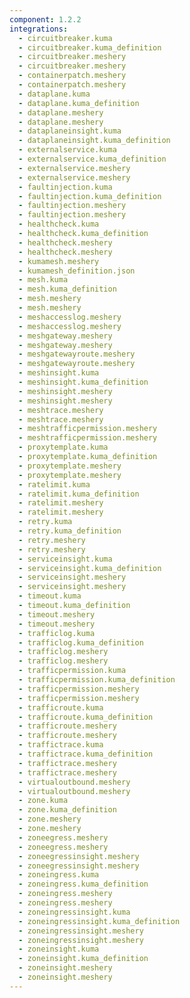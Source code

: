 ```yaml
---
component: 1.2.2
integrations:
  - circuitbreaker.kuma
  - circuitbreaker.kuma_definition
  - circuitbreaker.meshery
  - circuitbreaker.meshery
  - containerpatch.meshery
  - containerpatch.meshery
  - dataplane.kuma
  - dataplane.kuma_definition
  - dataplane.meshery
  - dataplane.meshery
  - dataplaneinsight.kuma
  - dataplaneinsight.kuma_definition
  - externalservice.kuma
  - externalservice.kuma_definition
  - externalservice.meshery
  - externalservice.meshery
  - faultinjection.kuma
  - faultinjection.kuma_definition
  - faultinjection.meshery
  - faultinjection.meshery
  - healthcheck.kuma
  - healthcheck.kuma_definition
  - healthcheck.meshery
  - healthcheck.meshery
  - kumamesh.meshery
  - kumamesh_definition.json
  - mesh.kuma
  - mesh.kuma_definition
  - mesh.meshery
  - mesh.meshery
  - meshaccesslog.meshery
  - meshaccesslog.meshery
  - meshgateway.meshery
  - meshgateway.meshery
  - meshgatewayroute.meshery
  - meshgatewayroute.meshery
  - meshinsight.kuma
  - meshinsight.kuma_definition
  - meshinsight.meshery
  - meshinsight.meshery
  - meshtrace.meshery
  - meshtrace.meshery
  - meshtrafficpermission.meshery
  - meshtrafficpermission.meshery
  - proxytemplate.kuma
  - proxytemplate.kuma_definition
  - proxytemplate.meshery
  - proxytemplate.meshery
  - ratelimit.kuma
  - ratelimit.kuma_definition
  - ratelimit.meshery
  - ratelimit.meshery
  - retry.kuma
  - retry.kuma_definition
  - retry.meshery
  - retry.meshery
  - serviceinsight.kuma
  - serviceinsight.kuma_definition
  - serviceinsight.meshery
  - serviceinsight.meshery
  - timeout.kuma
  - timeout.kuma_definition
  - timeout.meshery
  - timeout.meshery
  - trafficlog.kuma
  - trafficlog.kuma_definition
  - trafficlog.meshery
  - trafficlog.meshery
  - trafficpermission.kuma
  - trafficpermission.kuma_definition
  - trafficpermission.meshery
  - trafficpermission.meshery
  - trafficroute.kuma
  - trafficroute.kuma_definition
  - trafficroute.meshery
  - trafficroute.meshery
  - traffictrace.kuma
  - traffictrace.kuma_definition
  - traffictrace.meshery
  - traffictrace.meshery
  - virtualoutbound.meshery
  - virtualoutbound.meshery
  - zone.kuma
  - zone.kuma_definition
  - zone.meshery
  - zone.meshery
  - zoneegress.meshery
  - zoneegress.meshery
  - zoneegressinsight.meshery
  - zoneegressinsight.meshery
  - zoneingress.kuma
  - zoneingress.kuma_definition
  - zoneingress.meshery
  - zoneingress.meshery
  - zoneingressinsight.kuma
  - zoneingressinsight.kuma_definition
  - zoneingressinsight.meshery
  - zoneingressinsight.meshery
  - zoneinsight.kuma
  - zoneinsight.kuma_definition
  - zoneinsight.meshery
  - zoneinsight.meshery
---
```

